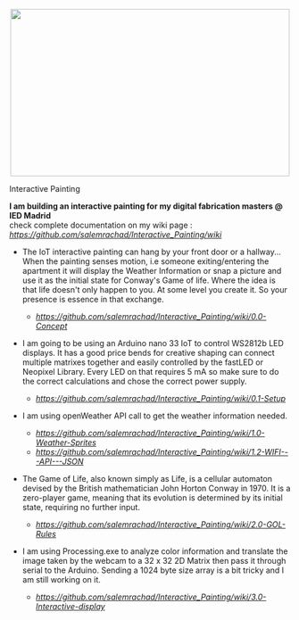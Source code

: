 <p align="center">
<img width="500" height="300" src=https://user-images.githubusercontent.com/61739179/79780058-a4d5b700-833b-11ea-9721-27b420642cf1.gif>
</p>
                                          Interactive Painting

**I am building an interactive painting for my digital fabrication masters @ IED Madrid**  
check complete documentation on my wiki page : *https://github.com/salemrachad/Interactive_Painting/wiki*

* The IoT interactive painting can hang by your front door or a hallway...
When the painting senses motion, i.e someone exiting/entering the apartment it
will display the Weather Information or snap a picture and use it as the initial
state for Conway's Game of life.  Where the idea is that life doesn't only happen to you.
At some level you create it. So your presence is essence in that exchange.
  * *https://github.com/salemrachad/Interactive_Painting/wiki/0.0-Concept*

* I am going to be using an Arduino nano 33 IoT to control WS2812b LED displays. It has a 
good price bends for creative shaping can connect multiple matrixes together and easily controlled
by the fastLED or Neopixel Library. Every LED on that requires 5 mA so make sure to do the correct calculations
and chose the correct power supply.
  * *https://github.com/salemrachad/Interactive_Painting/wiki/0.1-Setup*

* I am using openWeather API call to get the weather information needed.
  * *https://github.com/salemrachad/Interactive_Painting/wiki/1.0-Weather-Sprites*
  * *https://github.com/salemrachad/Interactive_Painting/wiki/1.2-WIFI---API---JSON*

* The Game of Life, also known simply as Life, is a cellular automaton devised by the British mathematician 
John Horton Conway in 1970. It is a zero-player game, meaning that its evolution is determined by its
initial state, requiring no further input.  
  * *https://github.com/salemrachad/Interactive_Painting/wiki/2.0-GOL-Rules*

* I am using Processing.exe to analyze color information and translate the image taken by the webcam to a 32 x 32 2D Matrix then pass it through serial to the Arduino. Sending a 1024 byte size array is a bit tricky and I am still working on it.
  * *https://github.com/salemrachad/Interactive_Painting/wiki/3.0-Interactive-display*  
